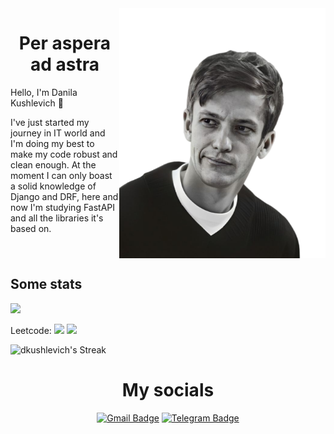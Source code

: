 <img src="https://github.com/dkushlevich/Dkushlevich/blob/main/images/avatar.png" alt="Danila Kushleich" height="400" align="right">


<h1 align="center">
Per aspera ad astra<br>
</h1>

Hello, I'm Danila Kushlevich 👋

I've just started my journey in IT world and I'm doing my best to make my code robust and clean enough. At the moment I can only boast a solid knowledge of Django and DRF, here and now I'm studying FastAPI and all the libraries it's based on. 

<br clear="right"/>

## Some stats

![](https://komarev.com/ghpvc/?username=dkushlevich&style=flat-square&color=red)

Leetcode: ![](https://badges.peiyuan.ch/leetcode/dkushlevich/solved?difficulty=easy) ![](https://badges.peiyuan.ch/leetcode/dkushlevich/solved?difficulty=medium)

![dkushlevich's Streak](https://github-readme-streak-stats.herokuapp.com/?user=dkushlevich&theme=calm&hide_border=false)

<h1 align="center">My socials</h1>
<div align="center">

  <a href="">![Gmail Badge](https://img.shields.io/badge/-dkushlevich@gmail.com-c14438?style=flat&logo=Gmail&logoColor=white&link=mailto:dkushlevich@gmail.com)</a>
  <a href="">![Telegram Badge](https://img.shields.io/badge/-dkushlevich-blue?style=social&logo=telegram&link=https://t.me/dkushlevich)</a>

</div>


